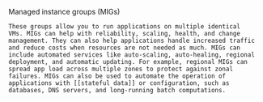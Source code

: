 Managed instance groups (MIGs)
    
    These groups allow you to run applications on multiple identical VMs. MIGs can help with reliability, scaling, health, and change management. They can also help applications handle increased traffic and reduce costs when resources are not needed as much. MIGs can include automated services like auto-scaling, auto-healing, regional deployment, and automatic updating. For example, regional MIGs can spread app load across multiple zones to protect against zonal failures. MIGs can also be used to automate the operation of applications with [[stateful data]] or configuration, such as databases, DNS servers, and long-running batch computations.